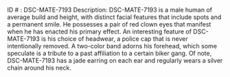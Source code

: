 ID # : DSC-MATE-7193
Description: DSC-MATE-7193 is a male human of average build and height, with distinct facial features that include spots and a permanent smile. He possesses a pair of red clown eyes that manifest when he has enacted his primary effect. An interesting feature of DSC-MATE-7193 is his choice of headwear, a police cap that is never intentionally removed. A two-color band adorns his forehead, which some speculate is a tribute to a past affiliation to a certain biker gang. Of note, DSC-MATE-7193 has a jade earring on each ear and regularly wears a silver chain around his neck.